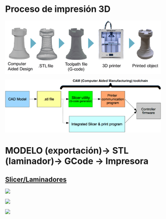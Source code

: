 # Proceso de impresión 3D
![](./images/3D-printing-process-chain.png)

![](./images/20-best-3d-printing-software-tools-all-are-free.png)

# MODELO (exportación)-> STL (laminador)-> GCode -> Impresora

## [Slicer/Laminadores](./Slicers.md)

![](https://upload.wikimedia.org/wikipedia/commons/thumb/0/0f/Infill_density.jpg/220px-Infill_density.jpg)

![](https://encrypted-tbn0.gstatic.com/images?q=tbn%3AANd9GcTngPP-JBdgFZos4bwJiuMUzGPMnk91Hu-5TEujpquw30h6TNjA)

![](https://static.wixstatic.com/media/d5bf0f_5e9bd4d87bd04f32997ab4143e7bee63~mv2.png/v1/fill/w_593,h_404,al_c,q_80,usm_0.66_1.00_0.01/d5bf0f_5e9bd4d87bd04f32997ab4143e7bee63~mv2.webp)
